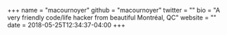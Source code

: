 +++
name = "macournoyer"
github = "macournoyer"
twitter = ""
bio = "A very friendly code/life hacker from beautiful Montréal, QC"
website = ""
date = 2018-05-25T12:34:37-04:00
+++
